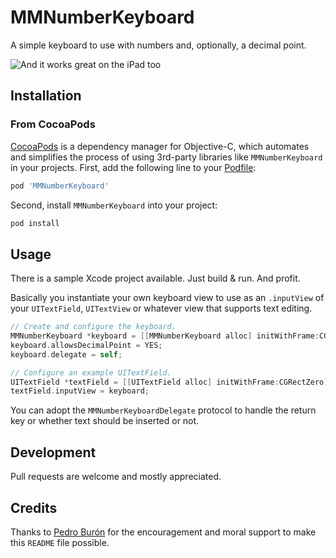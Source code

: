 # MMNumberKeyboard
A simple keyboard to use with numbers and, optionally, a decimal point.

![And it works great on the iPad too](https://github.com/matmartinez/MMNumberKeyboard/blob/master/UniversalScreenshot.png)

## Installation

### From CocoaPods 
[CocoaPods](http://cocoapods.org) is a dependency manager for Objective-C, which automates and simplifies the process of using 3rd-party libraries like `MMNumberKeyboard` in your projects. First, add the following line to your [Podfile](http://guides.cocoapods.org/using/using-cocoapods.html):

```ruby
pod 'MMNumberKeyboard'
```

Second, install `MMNumberKeyboard` into your project:

```ruby
pod install
```

## Usage

There is a sample Xcode project available. Just build & run. And profit.

Basically you instantiate your own keyboard view to use as an `.inputView` of your `UITextField`, `UITextView` or whatever view that supports text editing.

```objective-c
// Create and configure the keyboard.
MMNumberKeyboard *keyboard = [[MMNumberKeyboard alloc] initWithFrame:CGRectZero];
keyboard.allowsDecimalPoint = YES;
keyboard.delegate = self;

// Configure an example UITextField.
UITextField *textField = [[UITextField alloc] initWithFrame:CGRectZero];
textField.inputView = keyboard;
```

You can adopt the `MMNumberKeyboardDelegate` protocol to handle the return key or whether text should be inserted or not.

## Development

Pull requests are welcome and mostly appreciated.

## Credits

Thanks to [Pedro Burón](https://github.com/pedroburon/) for the encouragement and moral support to make this `README` file possible.
